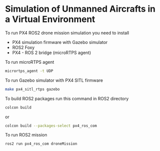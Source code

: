# Simulation of Unmanned Aircrafts in a Virtual Environment

To run PX4 ROS2 drone mission simulation you need to install

  * PX4 simulation firmware with Gazebo simulator
  * ROS2 Foxy
  * PX4 - ROS 2 bridge (microRTPS agent)

To run microRTPS agent
```bash
micrortps_agent -t UDP
```

To run Gazebo simulator with PX4 SITL firmware
```bash
make px4_sitl_rtps gazebo
```

To build ROS2 packages run this command in ROS2 directory
```bash
colcon build
```
or
```bash
colcon build --packages-select px4_ros_com
```

To run ROS2 mission
```bash
ros2 run px4_ros_com droneMission
```